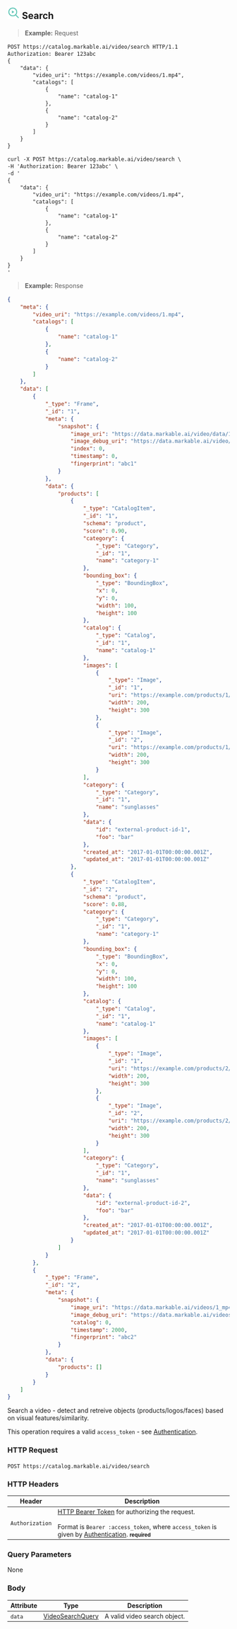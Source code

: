 
## <img src="images/search-video_icon.png" alt="search-video_icon" width="28px" height="auto"> Search

> **Example:** Request

```http
POST https://catalog.markable.ai/video/search HTTP/1.1
Authorization: Bearer 123abc
{
	"data": {
        "video_uri": "https://example.com/videos/1.mp4",
        "catalogs": [
            {
                "name": "catalog-1"
            },
            {
                "name": "catalog-2"
            }
        ]
    }
}
```

```shell
curl -X POST https://catalog.markable.ai/video/search \
-H 'Authorization: Bearer 123abc' \
-d '
{
	"data": {
        "video_uri": "https://example.com/videos/1.mp4",
        "catalogs": [
            {
                "name": "catalog-1"
            },
            {
                "name": "catalog-2"
            }
        ]
    }
}
'
```

> **Example:** Response

```json
{
    "meta": {
        "video_uri": "https://example.com/videos/1.mp4",
        "catalogs": [
            {
                "name": "catalog-1"
            },
            {
                "name": "catalog-2"
            }
        ]
    },
    "data": [
        {
            "_type": "Frame",
            "_id": "1",
            "meta": {
                "snapshot": {
                    "image_uri": "https://data.markable.ai/video/data/1_mp4/snapshots/1.png",
                    "image_debug_uri": "https://data.markable.ai/video/data/1_mp4/snapshots/1.debug.png",
                    "index": 0,
                    "timestamp": 0,
                    "fingerprint": "abc1"
                }
            },
            "data": {
                "products": [
                    {
                        "_type": "CatalogItem",
                        "_id": "1",
                        "schema": "product",
                        "score": 0.90,
                        "category": {
                            "_type": "Category",
                            "_id": "1",
                            "name": "category-1"
                        },
                        "bounding_box": {
                            "_type": "BoundingBox",
                            "x": 0,
                            "y": 0,
                            "width": 100,
                            "height": 100
                        },
                        "catalog": {
                            "_type": "Catalog",
                            "_id": "1",
                            "name": "catalog-1"
                        },
                        "images": [
                            {
                                "_type": "Image",
                                "_id": "1",
                                "uri": "https://example.com/products/1/a.png",
                                "width": 200,
                                "height": 300
                            },
                            {
                                "_type": "Image",
                                "_id": "2",
                                "uri": "https://example.com/products/1/b.png",
                                "width": 200,
                                "height": 300
                            }
                        ],
                        "category": {
                            "_type": "Category",
                            "_id": "1",
                            "name": "sunglasses"
                        },
                        "data": {
                            "id": "external-product-id-1",
                            "foo": "bar"
                        },
                        "created_at": "2017-01-01T00:00:00.001Z",
                        "updated_at": "2017-01-01T00:00:00.001Z"
                    },
                    {
                        "_type": "CatalogItem",
                        "_id": "2",
                        "schema": "product",
                        "score": 0.88,
                        "category": {
                            "_type": "Category",
                            "_id": "1",
                            "name": "category-1"
                        },
                        "bounding_box": {
                            "_type": "BoundingBox",
                            "x": 0,
                            "y": 0,
                            "width": 100,
                            "height": 100
                        },
                        "catalog": {
                            "_type": "Catalog",
                            "_id": "1",
                            "name": "catalog-1"
                        },
                        "images": [
                            {
                                "_type": "Image",
                                "_id": "1",
                                "uri": "https://example.com/products/2/a.png",
                                "width": 200,
                                "height": 300
                            },
                            {
                                "_type": "Image",
                                "_id": "2",
                                "uri": "https://example.com/products/2/b.png",
                                "width": 200,
                                "height": 300
                            }
                        ],
                        "category": {
                            "_type": "Category",
                            "_id": "1",
                            "name": "sunglasses"
                        },
                        "data": {
                            "id": "external-product-id-2",
                            "foo": "bar"
                        },
                        "created_at": "2017-01-01T00:00:00.001Z",
                        "updated_at": "2017-01-01T00:00:00.001Z"
                    }
                ]
            }
        },
        {
            "_type": "Frame",
            "_id": "2",
            "meta": {
                "snapshot": {
                    "image_uri": "https://data.markable.ai/videos/1_mp4/snapshots/2.png",
                    "image_debug_uri": "https://data.markable.ai/videos/1_mp4/snapshots/2.debug.png",
                    "catalog": 0,
                    "timestamp": 2000,
                    "fingerprint": "abc2"
                }
            },
            "data": {
                "products": []
            }
        }
    ]
}
```

Search a video - detect and retreive objects (products/logos/faces) based on visual features/similarity.

<aside class="notice">
    This operation requires a valid <code>access_token</code> - see <a href="#authentication">Authentication</a>.
</aside>


### HTTP Request

`POST https://catalog.markable.ai/video/search`


### HTTP Headers

Header              | Description
----------          | ----------
`Authorization`     | [HTTP Bearer Token](https://tools.ietf.org/html/rfc6750) for authorizing the request. <br><br>Format is `Bearer :access_token`, where `access_token` is given by [Authentication](#authentication). **<small>required</small>**


### Query Parameters

None


### Body

Attribute       | Type                                                      | Description
-------         | ----------                                                | -------
`data`          | [VideoSearchQuery](#the-video-search-query-object)        | A valid video search object.

